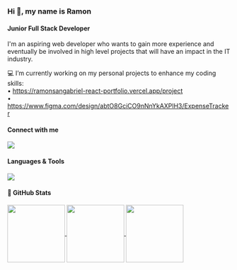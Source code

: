### Hi 👋, my name is Ramon
#### Junior Full Stack Developer
I'm an aspiring web developer who wants to gain more experience and eventually be involved in high level projects that will have an impact in the IT industry.

💻 I’m currently working on my personal projects to enhance my coding skills:<br>
     • https://ramonsangabriel-react-portfolio.vercel.app/project<br>
     • https://www.figma.com/design/abtO8GciCO9nNnYkAXPlH3/ExpenseTracker<br>

#### Connect with me
<p align="left">
  <a href="https://skillicons.dev" text-decoration="none">
    <img src="https://skillicons.dev/icons?i=linkedin,gmail,instagram,twitter,meta&perline=12&theme=light" />
  </a>
</p>

#### Languages & Tools
<p align="left">
  <a href="https://skillicons.dev" text-decoration="none">
    <img src="https://skillicons.dev/icons?i=html,css,sass,javascript,react,nodejs,mongo,docker,figma,postman,vscode,git,github,notion,npm,codepen,redux&perline=12&theme=dark" />
  </a>
</p>

#### 🚀 GitHub Stats

<a href="https://streak-stats.demolab.com/?user=RamonSanGabriel&show_icons=true&theme=radical" >
  <img height=130 align="center" src="https://streak-stats.demolab.com/?user=RamonSanGabriel&show_icons=true&theme=radical"/>
</a>

<a href="https://github.com/RamonSanGabriel/convoychat">
  <img height=130 align="center"  src="https://github-readme-stats.vercel.app/api/top-langs?username=RamonSanGabriel&layout=compact&langs_count=8"/>
</a>

<a href="https://github-readme-stats.vercel.app/api?username=RamonSanGabriel&show_icons=true&theme=radical">
  <img height=130 align="center"  src="https://github-readme-stats.vercel.app/api?username=RamonSanGabriel&show_icons=true&theme=radical"/>
</a>



